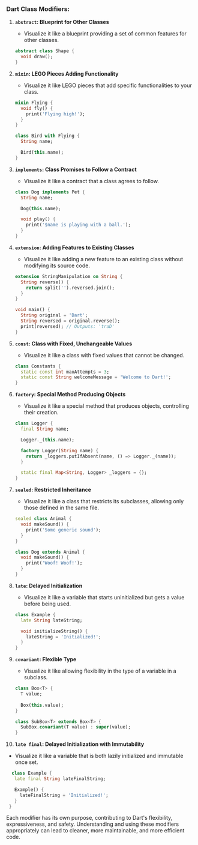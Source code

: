 ### Dart Class Modifiers:

1. **`abstract`: Blueprint for Other Classes**
   - Visualize it like a blueprint providing a set of common features for other classes.

   ```dart
   abstract class Shape {
     void draw();
   }
   ```

2. **`mixin`: LEGO Pieces Adding Functionality**
   - Visualize it like LEGO pieces that add specific functionalities to your class.

   ```dart
   mixin Flying {
     void fly() {
       print('Flying high!');
     }
   }

   class Bird with Flying {
     String name;

     Bird(this.name);
   }
   ```

3. **`implements`: Class Promises to Follow a Contract**
   - Visualize it like a contract that a class agrees to follow.

   ```dart
   class Dog implements Pet {
     String name;

     Dog(this.name);

     void play() {
       print('$name is playing with a ball.');
     }
   }
   ```

4. **`extension`: Adding Features to Existing Classes**
   - Visualize it like adding a new feature to an existing class without modifying its source code.

   ```dart
   extension StringManipulation on String {
     String reverse() {
       return split('').reversed.join();
     }
   }

   void main() {
     String original = 'Dart';
     String reversed = original.reverse();
     print(reversed); // Outputs: 'traD'
   }
   ```

5. **`const`: Class with Fixed, Unchangeable Values**
   - Visualize it like a class with fixed values that cannot be changed.

   ```dart
   class Constants {
     static const int maxAttempts = 3;
     static const String welcomeMessage = 'Welcome to Dart!';
   }
   ```

6. **`factory`: Special Method Producing Objects**
   - Visualize it like a special method that produces objects, controlling their creation.

   ```dart
   class Logger {
     final String name;

     Logger._(this.name);

     factory Logger(String name) {
       return _loggers.putIfAbsent(name, () => Logger._(name));
     }

     static final Map<String, Logger> _loggers = {};
   }
   ```

7. **`sealed`: Restricted Inheritance**
   - Visualize it like a class that restricts its subclasses, allowing only those defined in the same file.

   ```dart
   sealed class Animal {
     void makeSound() {
       print('Some generic sound');
     }
   }

   class Dog extends Animal {
     void makeSound() {
       print('Woof! Woof!');
     }
   }
   ```

8. **`late`: Delayed Initialization**
   - Visualize it like a variable that starts uninitialized but gets a value before being used.

   ```dart
   class Example {
     late String lateString;

     void initializeString() {
       lateString = 'Initialized!';
     }
   }
   ```

9. **`covariant`: Flexible Type**
   - Visualize it like allowing flexibility in the type of a variable in a subclass.

   ```dart
   class Box<T> {
     T value;
  
     Box(this.value);
   }

   class SubBox<T> extends Box<T> {
     SubBox.covariant(T value) : super(value);
   }
   ```

10. **`late final`: Delayed Initialization with Immutability**
   - Visualize it like a variable that is both lazily initialized and immutable once set.

   ```dart
     class Example {
      late final String lateFinalString;

      Example() {
        lateFinalString = 'Initialized!';
      }
    }

``` 
  

Each modifier has its own purpose, contributing to Dart's flexibility, expressiveness, and safety. Understanding and using these modifiers appropriately can lead to cleaner, more maintainable, and more efficient code.